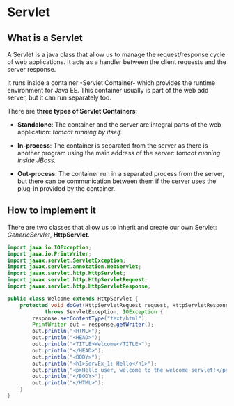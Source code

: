 # Servlet

## What is a Servlet
A Servlet is a java class that allow us to manage the request/response cycle of web applications. It acts as a handler between the client requests and the server response.

 It runs inside a container -Servlet Container- which provides the runtime environment for Java EE. This container usually is part of the web add server, but it can run separately too.

  There are **three types of Servlet Containers**:
  
  - __Standalone__: The container and the server are integral parts of the web application: *tomcat running by itself.*
  
  - __In-process__: The container is separated from the server as there is another program using the main address of the server: *tomcat running inside JBoss.*
  
  - __Out-process__: The container run in a separated process from the server, but there can be communication between them if the server uses the plug-in provided by the container.

## How to implement it

There are two classes that allow us to inherit and create our own Servlet: 
*GenericServlet*, __HttpServlet__.

```java
import java.io.IOException;
import java.io.PrintWriter;
import javax.servlet.ServletException;
import javax.servlet.annotation.WebServlet;
import javax.servlet.http.HttpServlet;
import javax.servlet.http.HttpServletRequest;
import javax.servlet.http.HttpServletResponse;

public class Welcome extends HttpServlet {
    protected void doGet(HttpServletRequest request, HttpServletResponse response)
            throws ServletException, IOException {
        response.setContentType("text/html");
        PrintWriter out = response.getWriter();
        out.println("<HTML>");
        out.println("<HEAD>");
        out.println("<TITLE>Welcome</TITLE>");
        out.println("</HEAD>");
        out.println("<BODY>");
        out.println("<h1>ServEx_1: Hello</h1>");
        out.println("<p>Hello user, welcome to the welcome servlet!</p>");
        out.println("</BODY>");
        out.println("</HTML>");
    }
}
```